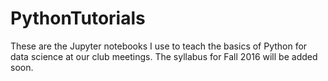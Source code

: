 # PythonTutorials
These are the Jupyter notebooks I use to teach the basics of Python for data science at our club meetings. The syllabus for Fall 2016 will be added soon. 
